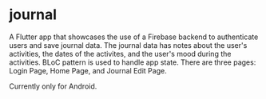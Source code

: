 # journal

A Flutter app that showcases the use of a Firebase backend to authenticate users and save journal data. The journal data has notes about the user's activities, the dates of the activites, and the user's mood during the activities. BLoC pattern is used to handle app state. There are three pages: Login Page, Home Page, and Journal Edit Page.

Currently only for Android.
